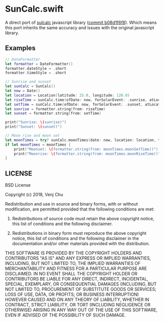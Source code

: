 # SunCalc.swift

A direct port of [sulcalc](https://github.com/mourner/suncalc) javascript library ([commit b08d1f6f8](https://github.com/mourner/suncalc/commit/b08d1f6f8e56a3c0d85469d6cf0ff8675cba40a5)). Which means this port inherits the same accuracy and issues with the original javascript library. 

## Examples

```swift
// DateFormatter
let formatter = DateFormatter()
formatter.dateStyle = .short
formatter.timeStyle = .short

// Sunrise and sunset
let sunCalc = SunCalc()
let now = Date()
let location = Location(latitude: 25.0, longitude: 120.0)
let riseTime = sunCalc.time(ofDate: now, forSolarEvent: .sunrise, atLocation: location)
let setTime = sunCalc.time(ofDate: now, forSolarEvent: .sunset, atLocation: location)
let sunrise = formatter.string(from: riseTime)
let sunset = formatter.string(from: setTime)

print("Sunrise: \(sunrise)")
print("Sunset: \(sunset)")

// Moon rise and moon set
let moonTimes = try? sunCalc.moonTimes(date: now, location: location, timezone: TimeZone.current)
if let moonTimes = moonTimes {
    print("Moonset: \(formatter.string(from: moonTimes.moonSetTime))")
    print("Moonrise: \(formatter.string(from: moonTimes.moonRiseTime))")
}
```

## LICENSE

BSD License

Copyright (c) 2018, Venj Chu

Redistribution and use in source and binary forms, with or without modification, are permitted provided that the following conditions are met:

1. Redistributions of source code must retain the above copyright notice, this list of conditions and the following disclaimer.

2. Redistributions in binary form must reproduce the above copyright notice, this list of conditions and the following disclaimer in the documentation and/or other materials provided with the distribution.

THIS SOFTWARE IS PROVIDED BY THE COPYRIGHT HOLDERS AND CONTRIBUTORS "AS IS" AND ANY EXPRESS OR IMPLIED WARRANTIES, INCLUDING, BUT NOT LIMITED TO, THE IMPLIED WARRANTIES OF MERCHANTABILITY AND FITNESS FOR A PARTICULAR PURPOSE ARE DISCLAIMED. IN NO EVENT SHALL THE COPYRIGHT HOLDER OR CONTRIBUTORS BE LIABLE FOR ANY DIRECT, INDIRECT, INCIDENTAL, SPECIAL, EXEMPLARY, OR CONSEQUENTIAL DAMAGES (INCLUDING, BUT NOT LIMITED TO, PROCUREMENT OF SUBSTITUTE GOODS OR SERVICES; LOSS OF USE, DATA, OR PROFITS; OR BUSINESS INTERRUPTION) HOWEVER CAUSED AND ON ANY THEORY OF LIABILITY, WHETHER IN CONTRACT, STRICT LIABILITY, OR TORT (INCLUDING NEGLIGENCE OR OTHERWISE) ARISING IN ANY WAY OUT OF THE USE OF THIS SOFTWARE, EVEN IF ADVISED OF THE POSSIBILITY OF SUCH DAMAGE.
